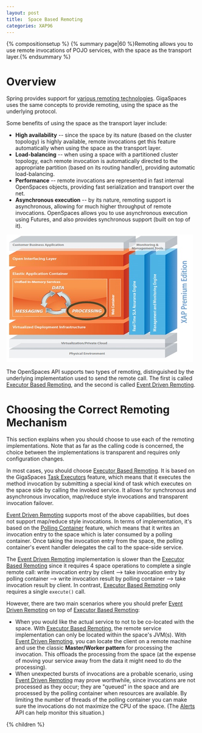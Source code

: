 ```yaml
---
layout: post
title:  Space Based Remoting
categories: XAP96
---
```


{% compositionsetup %}
{% summary page|60 %}Remoting allows you to use remote invocations of POJO services, with the space as the transport layer.{% endsummary %}

# Overview

Spring provides support for [various remoting technologies](http://static.springframework.org/spring/docs/2.0.x/reference/remoting.html). GigaSpaces uses the same concepts to provide remoting, using the space as the underlying protocol.

Some benefits of using the space as the transport layer include:

- **High availability** -- since the space by its nature (based on the cluster topology) is highly available, remote invocations get this feature automatically when using the space as the transport layer.
- **Load-balancing** -- when using a space with a partitioned cluster topology, each remote invocation is automatically directed to the appropriate partition (based on its routing handler), providing automatic load-balancing.
- **Performance** -- remote invocations are represented in fast internal OpenSpaces objects, providing fast serialization and transport over the net.
- **Asynchronous execution** -- by its nature, remoting support is asynchronous, allowing for much higher throughput of remote invocations. OpenSpaces allows you to use asynchronous execution using Futures, and also provides synchronous support (built on top of it).

![archi_proce.jpg](/attachment_files/archi_proce.jpg)

The OpenSpaces API supports two types of remoting, distinguished by the underlying implementation used to send the remote call. The first is called [Executor Based Remoting](/xap96/executor-based-remoting.html), and the second is called [Event Driven Remoting](/xap96/event-driven-remoting.html).

# Choosing the Correct Remoting Mechanism

This section explains when you should choose to use each of the remoting implementations. Note that as far as the calling code is concerned, the choice between the implementations is transparent and requires only configuration changes.

In most cases, you should choose [Executor Based Remoting](/xap96/executor-based-remoting.html). It is based on the GigaSpaces [Task Executors](/xap96/task-execution-over-the-space.html) feature, which means that it executes the method invocation by submitting a special kind of task which executes on the space side by calling the invoked service. It allows for synchronous and asynchronous invocation, map/reduce style invocations and transparent invocation failover.

[Event Driven Remoting](/xap96/event-driven-remoting.html) supports most of the above capabilities, but does not support map/reduce style invocations. In terms of implementation, it's based on the [Polling Container](/xap96/polling-container.html) feature, which means that it writes an invocation entry to the space which is later consumed by a polling container. Once taking the invocation entry from the space, the polling container's event handler delegates the call to the space-side service.

The [Event Driven Remoting](/xap96/event-driven-remoting.html) implementation is slower than the [Executor Based Remoting](/xap96/executor-based-remoting.html) since it requires 4 space operations to complete a single remote call: write invocation entry by client --> take invocation entry by polling container --> write invocation result by polling container --> take invocation result by client. In contrast, [Executor Based Remoting](/xap96/executor-based-remoting.html) only requires a single `execute()` call.

However, there are two main scenarios where you should prefer [Event Driven Remoting](/xap96/event-driven-remoting.html) on top of [Executor Based Remoting](/xap96/executor-based-remoting.html):

- When you would like the actual service to not to be co-located with the space. With [Executor Based Remoting](/xap96/executor-based-remoting.html), the remote service implementation can only be located within the space's JVM(s). With [Event Driven Remoting](/xap96/event-driven-remoting.html), you can locate the client on a remote machine and use the classic **Master/Worker pattern** for processing the invocation. This offloads the processing from the space (at the expense of moving your service away from the data it might need to do the processing).
- When unexpected bursts of invocations are a probable scenario, using [Event Driven Remoting](/xap96/event-driven-remoting.html) may prove worthwhile, since invocations are not processed as they occur; they are "queued" in the space and are processed by the polling container when resources are available. By limiting the number of threads of the polling container you can make sure the invocations do not maximize the CPU of the space. (The [Alerts](/xap96/administrative-alerts.html) API can help monitor this situation.)

{% children %}
